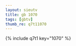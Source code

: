 ```yaml
--- 
layout: sieutv
title: gb 1070
tags: [gbtv]
thumb_re: q7t11070
---
```

{% include q7t1 key="1070" %} 
